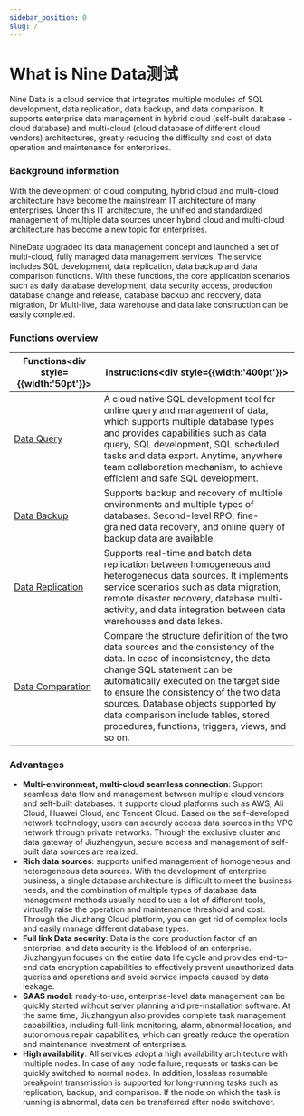 ```yaml
---
sidebar_position: 0
slug: /
---
```




# What is Nine Data测试

Nine Data is a cloud service that integrates multiple modules of SQL development, data replication, data backup, and data comparison. It supports enterprise data management in hybrid cloud (self-built database + cloud database) and multi-cloud (cloud database of different cloud vendors) architectures, greatly reducing the difficulty and cost of data operation and maintenance for enterprises.

### Background information

With the development of cloud computing, hybrid cloud and multi-cloud architecture have become the mainstream IT architecture of many enterprises. Under this IT architecture, the unified and standardized management of multiple data sources under hybrid cloud and multi-cloud architecture has become a new topic for enterprises.

NineData upgraded its data management concept and launched a set of multi-cloud, fully managed data management services. The service includes SQL development, data replication, data backup and data comparison functions. With these functions, the core application scenarios such as daily database development, data security access, production database change and release, database backup and recovery, data migration, Dr Multi-live, data warehouse and data lake construction can be easily completed.

### Functions overview

| Functions<div style={{width:'50pt'}}></div>      | instructions<div style={{width:'400pt'}}></div>              |
| ------------------------------------------------ | ------------------------------------------------------------ |
| [Data Query](/sqldev/intro_sqldev.md)            | A cloud native SQL development tool for online query and management of data, which supports multiple database types and provides capabilities such as data query, SQL development, SQL scheduled tasks and data export. Anytime, anywhere team collaboration mechanism, to achieve efficient and safe SQL development. |
| [Data Backup](/backup_and_restore/intro_back.md) | Supports backup and recovery of multiple environments and multiple types of databases. Second-level RPO, fine-grained data recovery, and online query of backup data are available. |
| [Data Replication](/replication/intro_repli.md)  | Supports real-time and batch data replication between homogeneous and heterogeneous data sources. It implements service scenarios such as data migration, remote disaster recovery, database multi-activity, and data integration between data warehouses and data lakes. |
| [Data Comparation](/compare/intro_comp.md)       | Compare the structure definition of the two data sources and the consistency of the data. In case of inconsistency, the data change SQL statement can be automatically executed on the target side to ensure the consistency of the two data sources. Database objects supported by data comparison include tables, stored procedures, functions, triggers, views, and so on. |

### Advantages

* **Multi-environment, multi-cloud seamless connection**: Support seamless data flow and management between multiple cloud vendors and self-built databases. It supports cloud platforms such as AWS, Ali Cloud, Huawei Cloud, and Tencent Cloud. Based on the self-developed network technology, users can securely access data sources in the VPC network through private networks. Through the exclusive cluster and data gateway of Jiuzhangyun, secure access and management of self-built data sources are realized.
* **Rich data sources**: supports unified management of homogeneous and heterogeneous data sources. With the development of enterprise business, a single database architecture is difficult to meet the business needs, and the combination of multiple types of database data management methods usually need to use a lot of different tools, virtually raise the operation and maintenance threshold and cost. Through the Jiuzhang Cloud platform, you can get rid of complex tools and easily manage different database types.
* **Full link Data security**: Data is the core production factor of an enterprise, and data security is the lifeblood of an enterprise. Jiuzhangyun focuses on the entire data life cycle and provides end-to-end data encryption capabilities to effectively prevent unauthorized data queries and operations and avoid service impacts caused by data leakage.
* **SAAS model**: ready-to-use, enterprise-level data management can be quickly started without server planning and pre-installation software. At the same time, Jiuzhangyun also provides complete task management capabilities, including full-link monitoring, alarm, abnormal location, and autonomous repair capabilities, which can greatly reduce the operation and maintenance investment of enterprises.
* **High availability**: All services adopt a high availability architecture with multiple nodes. In case of any node failure, requests or tasks can be quickly switched to normal nodes. In addition, lossless resumable breakpoint transmission is supported for long-running tasks such as replication, backup, and comparison. If the node on which the task is running is abnormal, data can be transferred after node switchover.

